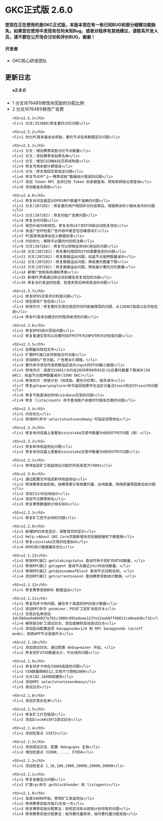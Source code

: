 <h1>GKC正式版 2.6.0</h1>

<h4>您现在正在使用的是GKC正式版，本版本现在有一些已知BUG和部分细微功能缺失。如果您在使用中发现有任何未知Bug，或者对程序有其他建议，请联系开发人员，请不要在公开场合讨论和评价BUG，谢谢！</h4>


<h4>开发者</h4>
<ul>
	<li>GKC核心研发团队</li>
</ul>

<h2>更新日志</h2>

<ul>
	<h5>v2.6.0</h5>
	<li>1 分叉(676481)修改块奖励的分配比例</li>
	<li>2 分叉(676481)修改广告费</li>

	<h5>v2.5.3</h5>
	<li>1 分叉(352800)修复委托分红问题</li>

	<h5>v2.5.2</h5>
	<li>1 优化PC版本基金会奖励、委托节点名称数据显示问题</li>

	<h5>v2.5.1</h5>
	<li>1 分叉：增加赛季奖励分红节点数量</li>
	<li>2 分叉：添加赛季奖励黑名单</li>
	<li>3 分叉：增加COINBASE交易成熟度</li>
	<li>4 修复可用余额计算错误</li>
	<li>5 分叉：修复赎回交易锁定问题</li>
	<li>6 修复节点中“上一赛季奖励”数据统计错误的问题</li>
	<li>7 添加 Token RPC 支持已知 Token 的余额查询、转账和转账记录查询</li>
	<li>8 添加基金会奖励</li>

	<h5>v2.4.0</h5>
	<li>1 修复块浏览器显示DPOS用户数量不准确的问题</li>
	<li>2 分叉(207282)：修复委托用户赎回并分红结束后，销毁剩余的小额未发币的问题</li>
	<li>3 分叉(207282)：修复初始广告费问题</li>
	<li>4 修复合约问题</li>
	<li>5 钱包升级为HD钱包，修复支持24个BIP39助记词恢复钱包</li>
	<li>6 发送广告时检查广告内容中是否包含敏感词汇</li>
	<li>7 PC版禁用选择自定义数据目录</li>
	<li>8 代码优化：移除不必要的代码和注释</li>
	<li>9 分叉(207282)：修复可以转账给非GKC地址的问题</li>
	<li>10 分叉(207282)：修复委托赎回的UTXO需要锁定的问题</li>
	<li>11 分叉(207282)：修复数据溢出问题，权益节点抵押数量减半</li>
	<li>12 分叉(207282)：修复数据溢出问题，降低委托数量下限</li>
	<li>13 分叉(207282)：修复数据溢出问题，降低最少委托分红数量</li>
	<li>14 新增广告和系统通知界面</li>
	<li>15 新增PC界面通过助记词创建及恢复钱包的功能</li>
	<li>16 修复合约发送的检查、检查失败后继续发送的问题</li>

	<h5>v2.3.7</h5>
	<li>1 修复DPOS交易共识检查问题</li>
	<li>2 钱包保存广告信息</li>
	<li>3 修改共识：修复委托交易在锁定时间内能被赎回的问题，从138467高度以后开始生效</li>
	<li>4 修复PC版本创建合约时程序崩溃的问题</li>

	<h5>v2.3.6</h5>
	<li>1 修复DPOS统计回滚问题</li>
	<li>2 修复普通交易可以将委托OUTPUT作为INPUT的共识检查问题</li>

	<h5>v2.3.5</h5>
	<li>1 定期备份钱包文件</li>
	<li>2 扩展RPC接口支持智能合约功能</li>
	<li>3 添加BBS广告功能。广告费永久销毁。</li>
	<li>4 委托命令添加可选参数指定选为input的UTXO最小面值</li>
	<li>5 修改共识：高度331601(大约在2020年09月03日)以后委托数量下限减半(50 GKC)，权益节点抵押数量减半(1500 GKC)</li>
	<li>6 修改共识：排放计划（块奖励、委托分红等），每年减半</li>
	<li>7 修复getqueryexplorer命令返回结果中无法区分备注txout和合约txout的问题</li>
	<li>8 修复不能查询创世块coinbase交易的问题</li>
	<li>9 修复 listaccounts 命令查询账户余额时可能有负数的问题</li>

	<h5>v2.3.4</h5>
	<li>1 内存优化</li>
	<li>2 修改RPC命令'selectutxotosendmany'可指定找零地址</li>

	<h5>v2.3.3</h5>
	<li>1 修复块浏览器上查看到coinstake交易中数量为0的OUTPUT问题（续）</li>

	<h5>v2.3.2</h5>
	<li>1 修复新块收益地址问题</li>
	<li>2 修复块浏览器上查看到coinstake交易中数量为0的OUTPUT问题</li>

	<h5>v2.3.1</h5>
	<li>1 修改指定矿工收益地址功能的开启高度为74001</li>

	<h5>v2.3.0</h5>
	<li>1 通过配置文件指定新块收益地址</li>
	<li>2 修改赛季奖励机制，按赛季累计有效委托量、出块数量、网络质量等因素加权分配</li>
	<li>3 添加72小时出块统计</li>
	<li>4 添加节点赛季排名</li>
	<li>5 修复赛季数据统计相关BUG</li>

	<h5>v2.2.1</h5>
	<li>1 修复矿工挖不出块的问题</li>

	<h5>v2.2.0</h5>
	<li>1 新增DPOS状态显示、调整首页的显示</li>
	<li>2 Help->About GKC Core页面新增块浏览器链接和下载链接</li>
	<li>3 修复coinstake交易的检查BUG</li>
	<li>4 DPOS统计数据缓存优化</li>

	<h5>v2.1.13</h5>
	<li>1 修改RPC接口 getstakingstatus 查询可用于挖矿的UTXO数量。</li>
	<li>2 修改RPC接口 getagent 查询节点最近24小时出块数量。</li>
	<li>3 修改RPC接口 getdposnameofblock 查询节点ID和名称。</li>
	<li>4 添加RPC接口 getcurrentseason 查询赛季奖励统计数据。</li>

	<h5>v2.1.12</h5>
	<li>1 修复赛季奖励BUG 数据溢出</li>

	<h5>v2.1.11</h5>
	<li>1 修复同步卡块问题，缓存多个高度的DPOS统计数据</li>
	<li>2 添加RPC命令 posminer，POS矿工挖矿动态开关</li>
	<li>3 交易白名单添加 1dc50daeda604027e781c1000c995adaae123fe22aeb6ff88812ce0ea4d6c732</li>
	<li>4 移除部分矿工调试日志，添加或移除其他调试日志</li>
	<li>5 添加启动配置选项 banappnode=1/0 和 RPC banappnode (on/off mode)，拒绝APP节点连接开关</li>

	<h5>v2.1.10</h5>
	<li>1 添加调试日志。通过配置 debug=miner 开启。</li>
	<li>2 修复挖矿UTXO数量太少，不出块的问题</li>

	<h5>v2.1.9</h5>
	<li>1 修复同步卡块在33860高度的问题</li>
	<li>2 VIN数量限制512,交易尺寸限制200K</li>
	<li>3 允许192.168网段建网</li>
	<li>4 添加RPC selectutxotosendmany</li>
	<li>5 调试日志</li>

	<h5>v2.1.8</h5>
	<li>1 添加交易白名单</li>

	<h5>v2.1.5</h5>
	<li>1 修复矿工打包错误</li>
	<li>2 添加block#33972调试日志</li>

	<h5>v2.1.4</h5>
	<li>1 添加检查点 33972</li>

	<h5>v2.1.3</h5>
	<li>1 添加调试日志，配置 debug=pos 生效</li>
	<li>2 增加检查点 31000, ..., 37050</li>

	<h5>v2.1.2</h5>
	<li>1 添加检查点 1,10,100,1000,10000,20000,30000</li>

	<h5>v2.1.1</h5>
	<li>1 修复余额显示问题</li>
	<li>2 扩展rpc命令 getblockheader 和 listagents</li>

	<h5>v2.1.0</h5>
	<li>1 高度34600开始，修改矿工收益地址</li>
	<li>2 修改赛季奖励为每31天发一次</li>
	<li>3 修复赛季奖励分配算法：安慰奖没有从排放计划中取的问题</li>
	<li>4 修改赛季奖励分配算法：按月委托量排序，按月委托量分配奖励</li>
</ul>


